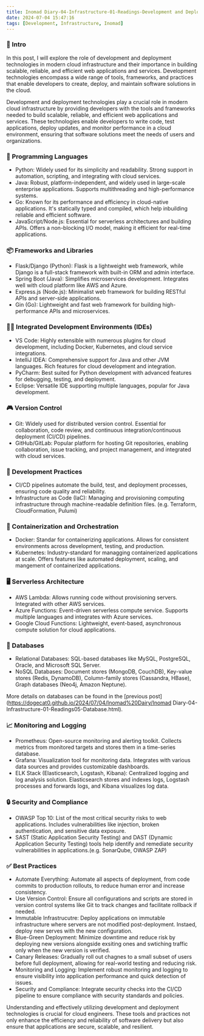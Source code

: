 ```yaml
---
title: Inomad Diary-04-Infrastructure-01-Readings-Development and Deployment
date: 2024-07-04 15:47:16
tags: [Development, Infrastructure, Inomad]
---
```


### **🔎 Intro**

In this post, I will explore the role of development and deployment technologies in modern cloud infrastructure and their importance in building scalable, reliable, and efficient web applications and services. Development technologies encompass a wide range of tools, frameworks, and practices that enable developers to create, deploy, and maintain software solutions in the cloud.

<!-- more -->

Development and deployment technologies play a crucial role in modern cloud infrastructure by providing developers with the tools and frameworks needed to build scalable, reliable, and efficient web applications and services. These technologies enable developers to write code, test applications, deploy updates, and monitor performance in a cloud environment, ensuring that software solutions meet the needs of users and organizations.

### **🔗 Programming Languages**

- Python: Widely used for its simplicity and readability. Strong support in automation, scripting, and integrating with cloud services.
- Java: Robust, platform-independent, and widely used in large-scale enterprise applications. Supports multithreading and high-performance systems.
- Go: Known for its performance and efficiency in cloud-native applications. It's statically typed and compiled, which help inbuilding reliable and efficient software.
- JavaScript/Node.js: Essential for serverless architectures and building APIs. Offers a non-blocking I/O model, making it efficient for real-time applications.

### **📦 Frameworks and Libraries**

- Flask/Django (Python): Flask is a lightweight web framework, while Django is a full-stack framework with built-in ORM and admin interface.
- Spring Boot (Java): Simplifies microservices development. Integrates well with cloud platform like AWS and Azure.
- Express.js (Node.js): Minimalist web framework for building RESTful APIs and server-side applications.
- Gin (Go): Lightweight and fast web framework for building high-performance APIs and microservices.

### **🧑‍💻 Integrated Development Environments (IDEs)**

- VS Code: Highly extensible with numerous plugins for cloud development, including Docker, Kubernetes, and cloud service integrations.
- IntelliJ IDEA: Comprehensive support for Java and other JVM languages. Rich features for cloud development and integration.
- PyCharm: Best suited for Python development with advanced features for debugging, testing, and deployment.
- Eclipse: Versatile IDE supporting multiple languages, popular for Java development.

### **🎮 Version Control**

- Git: Widely used for distributed version control. Essential for collaboration, code review, and continuous integration/continuous deployment (CI/CD) pipelines.
- GitHub/GitLab: Popular platform for hosting Git repositories, enabling collaboration, issue tracking, and project management, and integrated with cloud services.

### **🔧 Development Practices**

- CI/CD pipelines automate the build, test, and deployment processes, ensuring code quality and reliability.
- Infrastructure as Code (IaC): Managing and provisioning computing infrastructure through machine-readable definition files. (e.g. Terraform, CloudFormation, Pulumi)

### **🫙 Containerization and Orchestration**

- Docker: Standar for containerizing applications. Allows for consistent environments across development, testing, and production.
- Kubernetes: Industry-standard for managging containerized applications at scale. Offers features like automated deployment, scaling, and mangement of containerized applications.

### **🖥️ Serverless Architecture**

- AWS Lambda: Allows running code without provisioning servers. Integrated with other AWS services.
- Azure Functions: Event-driven serverless compute service. Supports multiple languages and integrates with Azure services.
- Google Cloud Functions: Lightweight, event-based, asynchronous compute solution for cloud applications.

### **📁 Databases**

- Relational Databases: SQL-based databases like MySQL, PostgreSQL, Oracle, and Microsoft SQL Server.
- NoSQL Databases: Document stores (MongoDB, CouchDB), Key-value stores (Redis, DynamoDB), Column-family stores (Cassandra, HBase), Graph databases (Neo4j, Amazon Neptune).

More details on databases can be found in the [previous post](https://dogecat0.github.io/2024/07/04/Inomad%20Dairy/Inomad Diary-04-Infrastructure-01-Readings05-Database.html).

### **📈 Monitoring and Logging**

- Prometheus: Open-source monitoring and alerting toolkit. Collects metrics from monitored targets and stores them in a time-series database.
- Grafana: Visualization tool for monitoring data. Integrates with various data sources and provides customizable dashboards.
- ELK Stack (Elasticsearch, Logstash, Kibana): Centralized logging and log analysis solution. Elasticsearch stores and indexes logs, Logstash processes and forwards logs, and Kibana visualizes log data.

### **🔒 Security and Compliance**

- OWASP Top 10: List of the most critical security risks to web applications. Includes vulnerabilities like injection, broken authentication, and sensitive data exposure.
- SAST (Static Application Security Testing) and DAST (Dynamic Application Security Testing) tools help identify and remediate security vulnerabilities in applications.(e.g. SonarQube, OWASP ZAP)

### **✅ Best Practices**

- Automate Everything: Automate all aspects of deployment, from code commits to production rollouts, to reduce human error and increase consistency.
- Use Version Control: Ensure all configurations and scripts are stored in version control systems like Git to track changes and facilitate rollback if needed.
- Immutable Infrastrucutre: Deploy applications on immutable infrastructure where servers are not modified post-deployment. Instaed, deploy new serves with the new configuration.
- Blue-Green Deployment: Minimize downtime and reduce risk by deploying new versions alongside exsiting ones and swtiching traffic only when the new version is verified.
- Canary Releases: Gradually roll out chagnes to a small subset of users before full deployment, allowing for real-world testing and reducing risk.
- Monitoring and Logging: Implement robust monitoring and logging to ensure visibility into application performance and quick detection of issues.
- Security and Compliance: Integrate security checks into the CI/CD pipeline to ensure compliance with security standards and policies.

Understanding and effectively utilizing development and deployment technologies is crucial for cloud engineers. These tools and practices not only enhance the efficiency and reliability of software delivery but also ensure that applications are secure, scalable, and resilient.
